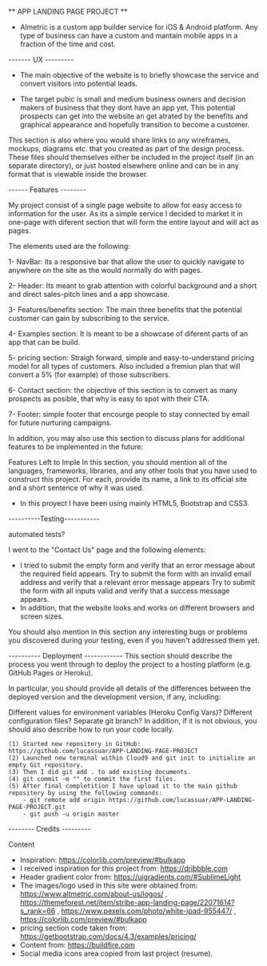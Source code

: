 ** APP LANDING PAGE PROJECT **

- Almetric is a custom app builder service for iOS & Android platform. Any type of business can have a custom 
and mantain mobile apps in a fraction of the time and cost.

------- UX ---------

- The main objective of the website is to briefly showcase the service and convert visitors into potential leads.

- The target pubic is small and medium business owners and decision makers of business that they dont have an app yet.
This potential prospects can get into the website an get atrated by the benefits and graphical appearance and hopefully
transition to become a customer.

This section is also where you would share links to any wireframes, mockups, diagrams etc. that you created as part of the design process. These files should themselves either be included in the project itself (in an separate directory), or just hosted elsewhere online and can be in any format that is viewable inside the browser.

------ Features --------

My project consist of a single page website to allow for easy access to information for the user. As its a simple service I decided 
to market it in one-page with diferent section that will form the entire layout and will act as pages.

The elements used are the following:

1- NavBar: its a responsive bar that allow the user to quickly navigate to anywhere on the site as the would normally 
do with pages.

2- Header: Its meant to grab attention with colorful background and a short and direct sales-pitch lines and a app showcase.

3- Features/benefits section: The main three benefits that the potential customer can gain by subscribing to the service.

4- Examples section: It is meant to be a showcase of diferent parts of an app that can be build.

5- pricing section: Straigh forward, simple and easy-to-understand pricing model for all types of customers. 
Also included a fremiun plan that will convert a 5% (for example) of those subscribers.

6- Contact section: the objective of this section is to convert as many prospects as posible, that why is easy to spot with their CTA.

7- Footer: simple footer that encourge people to stay connected by email for future nurturing campaigns.


In addition, you may also use this section to discuss plans for additional features to be implemented in the future:

Features Left to Imple
In this section, you should mention all of the languages, frameworks, libraries, and any other tools that you have used to construct this project. For each, provide its name, a link to its official site and a short sentence of why it was used.

- In this proyect I have been using mainly HTML5, Bootstrap and CSS3.


----------Testing-----------

automated tests?

I went to the "Contact Us" page and the following elements:

- I tried to submit the empty form and verify that an error message about the required field appears.
Try to submit the form with an invalid email address and verify that a relevant error message appears
Try to submit the form with all inputs valid and verify that a success message appears.
- In addition, that the website looks and works on different browsers and screen sizes.

You should also mention in this section any interesting bugs or problems you discovered during your testing, even if you haven't addressed them yet.

---------- Deployment ------------
This section should describe the process you went through to deploy the project to a hosting platform (e.g. GitHub Pages or Heroku).

In particular, you should provide all details of the differences between the deployed version and the development version, if any, including:

Different values for environment variables (Heroku Config Vars)?
Different configuration files?
Separate git branch?
In addition, if it is not obvious, you should also describe how to run your code locally.

    (1) Started new repositery in GitHub: https://github.com/lucassuar/APP-LANDING-PAGE-PROJECT
    (2) Launched new terminal within Cloud9 and git init to initialize an empty Git repository.
    (3) Then I did git add . to add existing documents.
    (4) git commit -m "" to commit the first files.
    (5) After final completition I have upload it to the main github repositery by using the following commands:
        - git remote add origin https://github.com/lucassuar/APP-LANDING-PAGE-PROJECT.git
        - git push -u origin master

-------- Credits ---------

Content

- Inspiration: https://colorlib.com/preview/#bulkapp
- I received inspiration for this project from: https://dribbble.com
- Header gradient color from: https://uigradients.com/#SublimeLight
- The images/logo used in this site were obtained from: https://www.altmetric.com/about-us/logos/ , https://themeforest.net/item/stribe-app-landing-page/22071614?s_rank=66 , https://www.pexels.com/photo/white-ipad-955447/ , https://colorlib.com/preview/#bulkapp
- pricing section code taken from: https://getbootstrap.com/docs/4.3/examples/pricing/
- Content from: https://buildfire.com
- Social media icons area copied from last project (resume).